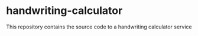 # handwriting-calculator
This repository contains the source code to a handwriting calculator service
